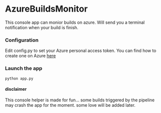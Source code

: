 # AzureBuildsMonitor
This console app can monior builds on azure. Will send you a terminal notification when your build is finish.

### Configuration
Edit config.py to set your Azure personal access token. You can find how to create one on Azure [here](https://docs.microsoft.com/en-ca/azure/devops/organizations/accounts/use-personal-access-tokens-to-authenticate?view=azure-devops&viewFallbackFrom=vsts&tabs=preview-page)

### Launch the app
```Console
python app.py
```

#### disclaimer
This console helper is made for fun... some builds triggered by the pipeline may crash the app for the moment. some love will be added later.
